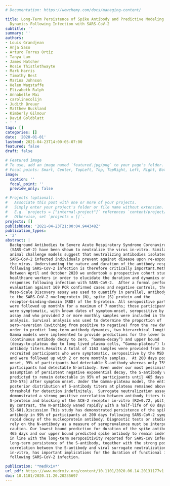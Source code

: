 ```yaml
---
# Documentation: https://wowchemy.com/docs/managing-content/

title: Long-Term Persistence of Spike Antibody and Predictive Modeling of Antibody
  Dynamics Following Infection with SARS-CoV-2
subtitle: ''
summary: ''
authors:
- Louis Grandjean
- Anja Saso
- Arturo Torres Ortiz
- Tanya Lam
- James Hatcher
- Rosie Thistlethwayte
- Mark Harris
- Timothy Best
- Marina Johnson
- Helen Wagstaffe
- Elizabeth Ralph
- Annabelle Mai
- carolinecolijn
- Judith Breuer
- Matthew Buckland
- Kimberly Gilmour
- David Goldblatt
- ' '
tags: []
categories: []
date: '2020-01-01'
lastmod: 2021-04-23T14:00:05-07:00
featured: false
draft: false

# Featured image
# To use, add an image named `featured.jpg/png` to your page's folder.
# Focal points: Smart, Center, TopLeft, Top, TopRight, Left, Right, BottomLeft, Bottom, BottomRight.
image:
  caption: ''
  focal_point: ''
  preview_only: false

# Projects (optional).
#   Associate this post with one or more of your projects.
#   Simply enter your project's folder or file name without extension.
#   E.g. `projects = ["internal-project"]` references `content/project/deep-learning/index.md`.
#   Otherwise, set `projects = []`.
projects: []
publishDate: '2021-04-23T21:00:04.944348Z'
publication_types:
- '2'
abstract: |
  Background Antibodies to Severe Acute Respiratory Syndrome Coronavirus-2
  (SARS-CoV-2) have been shown to neutralize the virus in-vitro. Similarly,
  animal challenge models suggest that neutralizing antibodies isolated from
  SARS-CoV-2 infected individuals prevent against disease upon re-exposure to
  the virus. Understanding the nature and duration of the antibody response
  following SARS-CoV-2 infection is therefore critically important.Methods
  Between April and October 2020 we undertook a prospective cohort study of 3555
  healthcare workers in order to elucidate the duration and dynamics of antibody
  responses following infection with SARS-CoV-2.  After a formal performance
  evaluation against 169 PCR confirmed cases and negative controls, the
  Meso-Scale Discovery assay was used to quantify in parallel, antibody titers
  to the SARS-CoV-2 nucleoprotein (N), spike (S) protein and the
  receptor-binding-domain (RBD) of the S-protein. All seropositive participants
  were followed up monthly for a maximum of 7 months; those participants that
  were symptomatic, with known dates of symptom-onset, seropositive by the MSD
  assay and who provided 2 or more monthly samples were included in the
  analysis. Survival analysis was used to determine the proportion of
  sero-reversion (switching from positive to negative) from the raw data. In
  order to predict long-term antibody dynamics, two hierarchical longitudinal
  Gamma models were implemented to provide predictions for the lower bound
  (continuous antibody decay to zero, “Gamma-decay”) and upper bound
  (decay-to-plateau due to long lived plasma cells, “Gamma-plateau”) long-term
  antibody titers.Results A total of 1163 samples were provided from 349 of 3555
  recruited participants who were symptomatic, seropositive by the MSD assay,
  and were followed up with 2 or more monthly samples.  At 200 days post symptom
  onset, 99% of participants had detectable S-antibody whereas only 75% of
  participants had detectable N-antibody. Even under our most pessimistic
  assumption of persistent negative exponential decay, the S-antibody was
  predicted to remain detectable in 95% of participants until 465 days [95% CI
  370-575] after symptom onset. Under the Gamma-plateau model, the entire
  posterior distribution of S-antibody titers at plateau remained above the
  threshold for detection indefinitely.  Surrogate neutralization assays
  demonstrated a strong positive correlation between antibody titers to the
  S-protein and blocking of the ACE-2 receptor in-vitro [R2=0.72, p&lt;0.001].
  By contrast, the N-antibody waned rapidly with a half-life of 60 days [95% CI
  52-68].Discussion This study has demonstrated persistence of the spike
  antibody in 99% of participants at 200 days following SARS-CoV-2 symptoms and
  rapid decay of the nucleoprotein antibody. Diagnostic tests or studies that
  rely on the N-antibody as a measure of seroprevalence must be interpreted with
  caution. Our lowest bound prediction for duration of the spike antibody was
  465 days and our upper bound predicted spike antibody to remain indefinitely
  in line with the long-term seropositivity reported for SARS-CoV infection. The
  long-term persistence of the S-antibody, together with the strong positive
  correlation between the S-antibody and viral surrogate neutralization
  in-vitro, has important implications for the duration of functional immunity
  following SARS-CoV-2 infection.

publication: '*medRxiv*'
url_pdf: https://www.medrxiv.org/content/10.1101/2020.06.14.20131177v1.full.pdf
doi: 10.1101/2020.11.20.20235697
---
```

